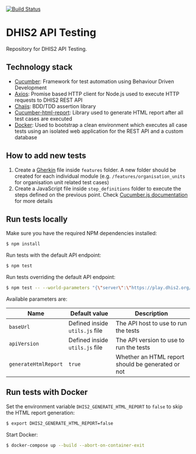 [![Build Status](https://travis-ci.org/dhis2/api-tests.svg?branch=master)](https://travis-ci.org/dhis2/api-tests)

# DHIS2 API Testing

Repository for DHIS2 API Testing.

## Technology stack

* [Cucumber](https://cucumber.io/): Framework for test automation using Behaviour Driven Development
* [Axios](https://github.com/mzabriskie/axios): Promise based HTTP client for Node.js used to execute HTTP requests to DHIS2 REST API
* [Chaijs](http://chaijs.com/): BDD/TDD assertion library
* [Cucumber-html-report](https://github.com/gkushang/cucumber-html-reporter): Library used to generate HTML report after all test cases are executed
* [Docker](https://www.docker.com/): Used to bootstrap a clean environment which executes all case tests using an isolated web application for the REST API and a custom database

## How to add new tests

1. Create a [Gherkin](https://cucumber.io/docs/reference) file inside `features` folder. A new folder should be created for each individual module (e.g. `/features/organisation_units` for organisation unit related test cases)
2. Create a JavaScript file inside  `step_definitions` folder to execute the steps defined on the previous point. Check [Cucumber.js documentation](https://github.com/cucumber/cucumber-js) for more details

## Run tests locally

Make sure you have the required NPM dependencies installed:

```sh
$ npm install
```

Run tests with the default API endpoint:

```sh
$ npm test
```

Run tests overriding the default API endpoint:

```sh
$ npm test -- --world-parameters "{\"server\":\"https://play.dhis2.org/demo\",\"apiVersion\":27, \"generateHtmlReport\":false}"
```

Available parameters are:

| Name | Default value | Description |
| --- | --- | --- |
| `baseUrl` | Defined inside `utils.js` file | The API host to use to run the tests  |
| `apiVersion` | Defined inside `utils.js` file | The API version to use to run the tests  |
| `generateHtmlReport` | `true` | Whether an HTML report should be generated or not |

## Run tests with Docker

Set the environment variable `DHIS2_GENERATE_HTML_REPORT` to `false` to skip the HTML report generation:

```sh
$ export DHIS2_GENERATE_HTML_REPORT=false
```

Start Docker:

```sh
$ docker-compose up --build --abort-on-container-exit
```
